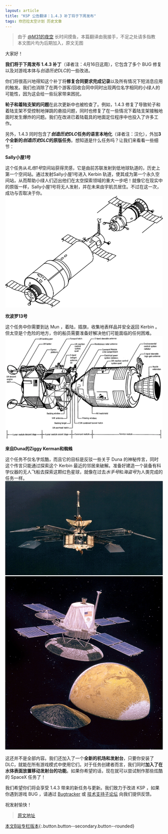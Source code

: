 ```yaml
---
layout: article
title: "KSP 公告翻译：1.4.3 补丁将于下周发布"
tags: 坎巴拉太空计划 历史文章
---
```

<!--more-->
> 由于 [@M31的夜空](https://space.bilibili.com/2996571/) 长时间摸鱼，本篇翻译由我接手，不足之处请多指教  
> 本文图片均为后期加入，原文无图

大家好！

**我们将于下周发布 1.4.3 补丁**（译者注：4月16日这周），它包含了多个 BUG 修复以及对游戏本体与*创造历史DLC*的一些改进。

你们将很高兴地得知这个补丁将**修复合同要求完成记录**以及所有情况下短消息应用的触发。我们也消除了在两个游客/回收合同中同时出现两位名字相同的小绿人的可能性，因为这会给一些玩家带来困扰。

**轮子和着陆支架的问题**在此次更新中也被检查了。例如，1.4.3 修复了导致轮子和着陆支架不受控制地弹跳的悬挂问题，同时也修复了在一些情况下着陆支架接触地面时发生爆炸的问题。我们在改进已着陆载具的地面定位程序中也投入了许多工作。

另外，1.4.3 同时包含了***创造历史DLC*任务的语言本地化**（译者注：汉化），外加**3个全新的*创造历史DLC*的原版任务**。想知道是什么任务吗？让我们来看看一些细节：

**Sally小屋1号**

这个任务从*礼炮1号*空间站获得灵感，它是由前苏联发射到低地球轨道的，历史上第一个空间站。通过发射Sally小屋1号进入 Kerbin 轨道，使其成为第一个永久空间站，从而帮助小绿人们迈出他们在太空探索领域的重大一步吧！就像它在现实中的原版一样，Sally小屋1号将无人发射，并在未来由宇航员居住。不过在这一次，成功与否取决于你。  
![image](/images/ksp-1.4.3-announcement-01.webp)

**坎波罗13号**

这个任务中你需要到达 Mun ，着陆，插旗，收集地表样品并安全返回 Kerbin 。但太空是个危险的地方，你的船员需要准备好解决他们可能面临的任何困难。  
![image](/images/ksp-1.4.3-announcement-02.webp)

**来自Duna的Ziggy Kerman和蜘蛛**

这个任务不仅名字炫酷，而且它的目标是反驳一些关于 Duna 的神秘传言，同时这个传言只能通过探索这个 Kerbin 最近的邻居来破解。准备好建造一个装备有科学仪器的无人飞船去探索这颗红色星球，就像在过去*水手号*和*海盗号*为人类完成的任务一样。  
![image](/images/ksp-1.4.3-announcement-03.webp)  
![image](/images/ksp-1.4.3-announcement-04.webp)

这还并不是全部内容。我们还加入了一个**全新的机场和发射台**，只要你安装了 DLC，就能在所有游戏模式中使用它们。对于任务创建者而言，我们同时**加入了在水体表面放置移动发射台的功能**。如果你希望的话，现在就可以尝试制作那些炫酷的 SpaceX 任务了！

我们希望你们将会享受 1.4.3 带来的新任务与更新。我们致力于改进 KSP ，如果你遇到游戏 BUG ，请通过 [Bugtracker](https://bugs.kerbalspaceprogram.com/login) 或 [技术支持子论坛](https://forum.kerbalspaceprogram.com/index.php?/forum/69-technical-support-pc-unmodded-installs/) 向我们提供反馈。

祝发射愉快！

> [原文地址](https://forum.kerbalspaceprogram.com/index.php?/topic/173831-d)

[本文B站专栏版本](https://www.bilibili.com/read/cv388460){:.button.button--secondary.button--rounded}
